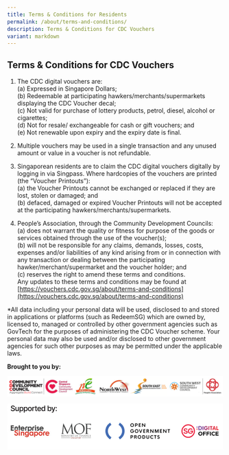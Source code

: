 ```yaml
---
title: Terms & Conditions for Residents
permalink: /about/terms-and-conditions/
description: Terms & Conditions for CDC Vouchers
variant: markdown
---
```

## Terms &amp; Conditions for CDC Vouchers

1.	The CDC digital vouchers are: <br>
(a) Expressed in Singapore Dollars; <br>
(b) Redeemable at participating hawkers/merchants/supermarkets displaying the CDC Voucher decal; <br>
(c) Not valid for purchase of lottery products, petrol, diesel, alcohol or cigarettes; <br>
(d) Not for resale/ exchangeable for cash or gift vouchers; and<br>
(e) Not renewable upon expiry and the expiry date is final.

2.	Multiple vouchers may be used in a single transaction and any unused amount or value in a voucher is not refundable.

3.	Singaporean residents are to claim the CDC digital vouchers digitally by logging in via Singpass. Where hardcopies of the vouchers are printed (the “Voucher Printouts”): <br>
(a) the Voucher Printouts cannot be exchanged or replaced if they are lost, stolen or damaged; and <br>
(b) defaced, damaged or expired Voucher Printouts will not be accepted at the participating hawkers/merchants/supermarkets. 

4.	People’s Association, through the Community Development Councils: <br>
(a) does not warrant the quality or fitness for purpose of the goods or services obtained through the use of the voucher(s);<br>
(b) will not be responsible for any claims, demands, losses, costs, expenses and/or liabilities of any kind arising from or in connection with any transaction or dealing between the participating hawker/merchant/supermarket and the voucher holder; and <br>
(c) reserves the right to amend these terms and conditions. <br>
Any updates to these terms and conditions may be found at [https://vouchers.cdc.gov.sg/about/terms-and-conditions](https://vouchers.cdc.gov.sg/about/terms-and-conditions) 

*All data including your personal data will be used, disclosed to and stored in applications or platforms (such as RedeemSG) which are owned by, licensed to, managed or controlled by other government agencies such as GovTech for the purposes of administering the CDC Voucher scheme. Your personal data may also be used and/or disclosed to other government agencies for such other purposes as may be permitted under the applicable laws.


**Brought to you by:**

![Brought to you by](/images/brought-by.png)


![Supported by](/images/CDCV_2024_Supported_by.png)